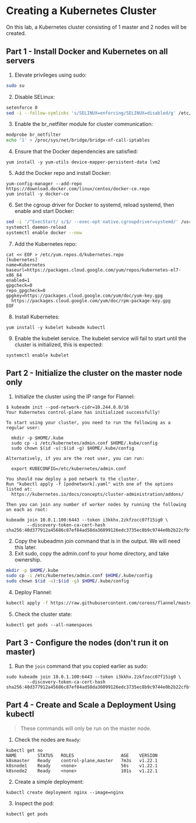 # Creating a Kubernetes Cluster

On this lab, a Kubernetes cluster consisting of 1 master and 2 nodes will be created.

## Part 1 - Install Docker and Kubernetes on all servers

1. Elevate privileges using sudo:  
```sh
sudo su
```

2. Disable SELinux:
```sh
setenforce 0
sed -i --follow-symlinks 's/SELINUX=enforcing/SELINUX=disabled/g' /etc/sysconfig/selinux
```

3. Enable the br_netfilter module for cluster communication:
```sh
modprobe br_netfilter
echo '1' > /proc/sys/net/bridge/bridge-nf-call-iptables
```

4. Ensure that the Docker dependencies are satisfied:
```
yum install -y yum-utils device-mapper-persistent-data lvm2
```

5. Add the Docker repo and install Docker:
```
yum-config-manager --add-repo https://download.docker.com/linux/centos/docker-ce.repo
yum install -y docker-ce
```

6. Set the cgroup driver for Docker to systemd, reload systemd, then enable and start Docker:
```sh
sed -i '/^ExecStart/ s/$/ --exec-opt native.cgroupdriver=systemd/' /usr/lib/systemd/system/docker.service
systemctl daemon-reload
systemctl enable docker --now
```

7. Add the Kubernetes repo:
```
cat << EOF > /etc/yum.repos.d/kubernetes.repo
[kubernetes]
name=Kubernetes
baseurl=https://packages.cloud.google.com/yum/repos/kubernetes-el7-x86_64
enabled=1
gpgcheck=0
repo_gpgcheck=0
gpgkey=https://packages.cloud.google.com/yum/doc/yum-key.gpg
  https://packages.cloud.google.com/yum/doc/rpm-package-key.gpg
EOF
```

8. Install Kubernetes:
```
yum install -y kubelet kubeadm kubectl
```

9. Enable the kubelet service. The kubelet service will fail to start until the cluster is initialized, this is expected:
```
systemctl enable kubelet
```

## Part 2 - Initialize the cluster on the master node only

1. Initialize the cluster using the IP range for Flannel:
```
$ kubeadm init --pod-network-cidr=10.244.0.0/16
Your Kubernetes control-plane has initialized successfully!

To start using your cluster, you need to run the following as a regular user:

  mkdir -p $HOME/.kube
  sudo cp -i /etc/kubernetes/admin.conf $HOME/.kube/config
  sudo chown $(id -u):$(id -g) $HOME/.kube/config

Alternatively, if you are the root user, you can run:

  export KUBECONFIG=/etc/kubernetes/admin.conf

You should now deploy a pod network to the cluster.
Run "kubectl apply -f [podnetwork].yaml" with one of the options listed at:
  https://kubernetes.io/docs/concepts/cluster-administration/addons/

Then you can join any number of worker nodes by running the following on each as root:

kubeadm join 10.0.1.100:6443 --token i3kkhx.2zkfzocc07f15ig0 \
        --discovery-token-ca-cert-hash sha256:40d377912a45686c87ef84ad58da36099126edc3735ec8b9c9744e0b2b22cfbf
```

2. Copy the kubeadmn join command that is in the output. We will need this later.
3. Exit sudo, copy the admin.conf to your home directory, and take ownership.
```sh
mkdir -p $HOME/.kube
sudo cp -i /etc/kubernetes/admin.conf $HOME/.kube/config
sudo chown $(id -u):$(id -g) $HOME/.kube/config
```
4. Deploy Flannel:
```sh
kubectl apply -f https://raw.githubusercontent.com/coreos/flannel/master/Documentation/kube-flannel.yml
```
5. Check the cluster state:
```
kubectl get pods --all-namespaces
```

## Part 3 - Configure the nodes (don't run it on master)

1. Run the `join` command that you copied earlier as sudo:
```
sudo kubeadm join 10.0.1.100:6443 --token i3kkhx.2zkfzocc07f15ig0 \
        --discovery-token-ca-cert-hash sha256:40d377912a45686c87ef84ad58da36099126edc3735ec8b9c9744e0b2b22cfbf
```

## Part 4 - Create and Scale a Deployment Using kubectl

> These commands will only be run on the master node.

1. Check the nodes are `Ready`:
```
kubectl get no
NAME        STATUS   ROLES                  AGE    VERSION
k8smaster   Ready    control-plane,master   7m3s   v1.22.1
k8snode1    Ready    <none>                 56s    v1.22.1
k8snode2    Ready    <none>                 101s   v1.22.1
```

2. Create a simple deployment:
```
kubectl create deployment nginx --image=nginx
```

3. Inspect the pod:
```
kubectl get pods
```